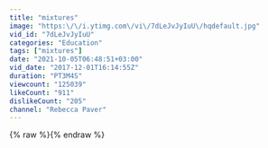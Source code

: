 ```yaml
---
title: "mixtures"
image: "https:\/\/i.ytimg.com\/vi\/7dLeJvJyIuU\/hqdefault.jpg"
vid_id: "7dLeJvJyIuU"
categories: "Education"
tags: ["mixtures"]
date: "2021-10-05T06:48:51+03:00"
vid_date: "2017-12-01T16:14:55Z"
duration: "PT3M4S"
viewcount: "125039"
likeCount: "911"
dislikeCount: "205"
channel: "Rebecca Paver"
---
```

{% raw %}{% endraw %}
